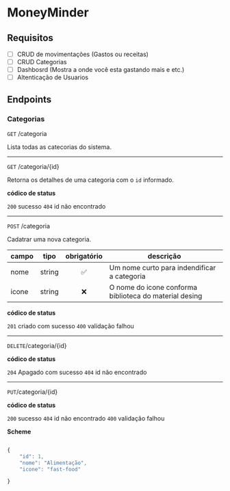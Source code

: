 # MoneyMinder


## Requisitos

- [ ] CRUD de movimentações (Gastos ou receitas)
- [ ] CRUD Categorias
- [ ] Dashbosrd (Mostra a onde você esta gastando mais e etc.)
- [ ] Altenticação de Usuarios

## Endpoints

### Categorias

`GET` /categoria

Lista todas as catecorias do sistema.

---
`GET` /categoria/{id}

Retorna os detalhes de uma categoria com o `id` informado.

**códico de status**

`200` sucesso
`404` id não encontrado 

---
`POST` /categoria

Cadatrar uma nova categoria.

| campo | tipo | obrigatório | descrição
| ----- | ---- | :-----------: | ---------
|nome|string|✅|Um nome curto para indendificar a categoria
|icone|string|❌|O nome do icone conforma biblioteca do material desing

**códico de status**

`201` criado com sucesso
`400` validação falhou 

---
`DELETE`/categoria/{id}

**códico de status**

`204` Apagado com sucesso
`404` id não encontrado 

---
`PUT`/categoria/{id}

**códico de status**

`200` sucesso
`404` id não encontrado
`400` validação falhou  

**Scheme**
```js

{
    "id": 1,
    "nome": "Alimentação",
    "icone": "fast-food"

}

```


